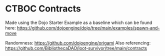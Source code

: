 # CTBOC Contracts

Made using the Dojo Starter Example as a baseline which can be found here: https://github.com/dojoengine/dojo/tree/main/examples/spawn-and-move


Randomness: https://github.com/dojoengine/origami
Also referencing: https://github.com/BibliothecaDAO/loot-survivor/tree/main/contracts
